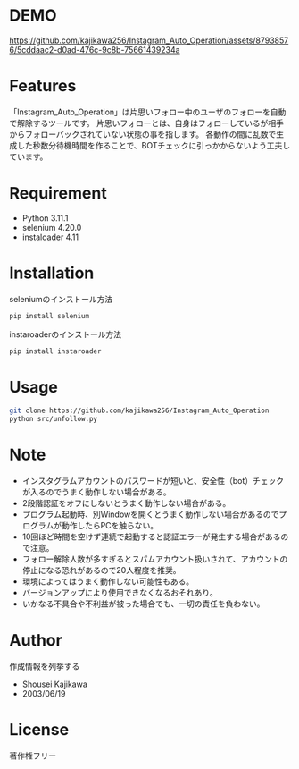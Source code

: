 # DEMO

https://github.com/kajikawa256/Instagram_Auto_Operation/assets/87938576/5cddaac2-d0ad-476c-9c8b-75661439234a


 
# Features
 
「Instagram_Auto_Operation」は片思いフォロー中のユーザのフォローを自動で解除するツールです。
片思いフォローとは、自身はフォローしているが相手からフォローバックされていない状態の事を指します。
各動作の間に乱数で生成した秒数分待機時間を作ることで、BOTチェックに引っかからないよう工夫しています。
 
# Requirement
* Python 3.11.1
* selenium 4.20.0
* instaloader 4.11

 
# Installation
 
seleniumのインストール方法
 
```bash
pip install selenium
```
instaroaderのインストール方法
 
```bash
pip install instaroader
```
 
# Usage
 

 
```bash
git clone https://github.com/kajikawa256/Instagram_Auto_Operation
python src/unfollow.py
```
 
# Note

 * インスタグラムアカウントのパスワードが短いと、安全性（bot）チェックが入るのでうまく動作しない場合がある。
 * 2段階認証をオフにしないとうまく動作しない場合がある。
 * プログラム起動時、別Windowを開くとうまく動作しない場合があるのでプログラムが動作したらPCを触らない。
 * 10回ほど時間を空けず連続で起動すると認証エラーが発生する場合があるので注意。
 * フォロー解除人数が多すぎるとスパムアカウント扱いされて、アカウントの停止になる恐れがあるので20人程度を推奨。
 * 環境によってはうまく動作しない可能性もある。
 * バージョンアップにより使用できなくなるおそれあり。
 * いかなる不具合や不利益が被った場合でも、一切の責任を負わない。

# Author
 
作成情報を列挙する
 
* Shousei Kajikawa
* 2003/06/19
 
# License
著作権フリー
